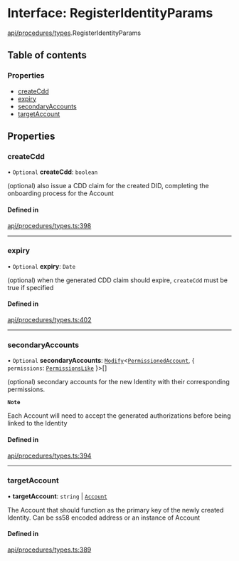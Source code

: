# Interface: RegisterIdentityParams

[api/procedures/types](../wiki/api.procedures.types).RegisterIdentityParams

## Table of contents

### Properties

- [createCdd](../wiki/api.procedures.types.RegisterIdentityParams#createcdd)
- [expiry](../wiki/api.procedures.types.RegisterIdentityParams#expiry)
- [secondaryAccounts](../wiki/api.procedures.types.RegisterIdentityParams#secondaryaccounts)
- [targetAccount](../wiki/api.procedures.types.RegisterIdentityParams#targetaccount)

## Properties

### createCdd

• `Optional` **createCdd**: `boolean`

(optional) also issue a CDD claim for the created DID, completing the onboarding process for the Account

#### Defined in

[api/procedures/types.ts:398](https://github.com/PolymeshAssociation/polymesh-sdk/blob/31fdce23/src/api/procedures/types.ts#L398)

___

### expiry

• `Optional` **expiry**: `Date`

(optional) when the generated CDD claim should expire, `createCdd` must be true if specified

#### Defined in

[api/procedures/types.ts:402](https://github.com/PolymeshAssociation/polymesh-sdk/blob/31fdce23/src/api/procedures/types.ts#L402)

___

### secondaryAccounts

• `Optional` **secondaryAccounts**: [`Modify`](../wiki/types.utils#modify)<[`PermissionedAccount`](../wiki/types.PermissionedAccount), { `permissions`: [`PermissionsLike`](../wiki/types#permissionslike)  }\>[]

(optional) secondary accounts for the new Identity with their corresponding permissions.

**`Note`**

 Each Account will need to accept the generated authorizations before being linked to the Identity

#### Defined in

[api/procedures/types.ts:394](https://github.com/PolymeshAssociation/polymesh-sdk/blob/31fdce23/src/api/procedures/types.ts#L394)

___

### targetAccount

• **targetAccount**: `string` \| [`Account`](../wiki/api.entities.Account.Account)

The Account that should function as the primary key of the newly created Identity. Can be ss58 encoded address or an instance of Account

#### Defined in

[api/procedures/types.ts:389](https://github.com/PolymeshAssociation/polymesh-sdk/blob/31fdce23/src/api/procedures/types.ts#L389)
